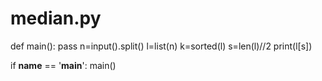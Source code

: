 # median.py
def main():
    pass
    n=input().split()
    l=list(n)
    k=sorted(l)
    s=len(l)//2
    print(l[s])

if __name__ == '__main__':
    main()
